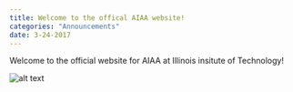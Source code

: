 ```yaml
---
title: Welcome to the offical AIAA website!
categories: "Announcements"
date: 3-24-2017
---
```

Welcome to the official website for AIAA at Illinois insitute of Technology!

![alt text](https://www.aiaa.org/uploadedImages/Images/About_AIAA/Branding_and_Logo/AIAA_Logo_2014/AIAA%20logo_newTag_CMYK.bmp?n=3415 "Aiaa Logo")
